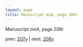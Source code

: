 ```yaml
---
layout: page
title: Manuscript msA, page 208r
---
```


Manuscript msA, page 208r

prev:  [207v](../207v) | next:  [208v](../208v)